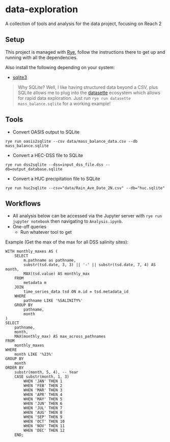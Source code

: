 # data-exploration

A collection of tools and analysis for the data project, focusing on Reach 2

## Setup

This project is managed with [Rye](https://rye.astral.sh/), follow the instructions there to get up and running with all the
dependencies.

Also install the following depending on your system:
- [sqlite3](https://www.sqlite.org/download.html)

> Why SQLite? Well, I like having structured data beyond a CSV, plus SQLite allows me to plug into the
[datasette](https://datasette.io/) ecosystem which allows for rapid data exploration. Just run `rye run datasette mass_balance.sqlite`
for a working example!

## Tools

- Convert OASIS output to SQLite
```
rye run oasis2sqlite --csv data/mass_balance_data.csv --db mass_balance.sqlite
```
- Convert a HEC-DSS file to SQLite
```
rye run dss2sqlite --dss=input_dss_file.dss --db=output_database.sqlite
```
- Convert a HUC precipitation file to SQLite
```
rye run huc2sqlite --csv="data/Rain_Ave_Date_2N.csv" --db="huc.sqlite"
```

## Workflows

- All analysis below can be accessed via the Jupyter server with `rye run jupyter notebook` then navigating to `Analysis.ipynb`.
- One-off queries
  - Run whatever tool to get

Example (Get the max of the max for all DSS salinity sites):
```
WITH monthly_maxes AS (
    SELECT
        m.pathname as pathname,
        substr(tsd.date, 3, 3) || '-' || substr(tsd.date, 7, 4) AS month,
        MAX(tsd.value) AS monthly_max
    FROM
        metadata m
    JOIN
        time_series_data tsd ON m.id = tsd.metadata_id
    WHERE
        pathname LIKE '%SALINITY%'
    GROUP BY
        pathname,
        month
)
SELECT
    pathname,
    month,
    MAX(monthly_max) AS max_across_pathnames
FROM
    monthly_maxes
WHERE
    month LIKE '%23%'
GROUP BY
    month
ORDER BY
    substr(month, 5, 4), -- Year
    CASE substr(month, 1, 3)
        WHEN 'JAN' THEN 1
        WHEN 'FEB' THEN 2
        WHEN 'MAR' THEN 3
        WHEN 'APR' THEN 4
        WHEN 'MAY' THEN 5
        WHEN 'JUN' THEN 6
        WHEN 'JUL' THEN 7
        WHEN 'AUG' THEN 8
        WHEN 'SEP' THEN 9
        WHEN 'OCT' THEN 10
        WHEN 'NOV' THEN 11
        WHEN 'DEC' THEN 12
    END;
```
